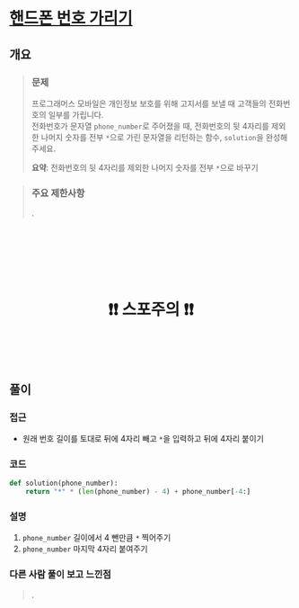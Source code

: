 # [핸드폰 번호 가리기](https://school.programmers.co.kr/learn/courses/30/lessons/12948)

## 개요
> ### 문제
> 프로그래머스 모바일은 개인정보 보호를 위해 고지서를 보낼 때 고객들의 전화번호의 일부를 가립니다.  
> 전화번호가 문자열 `phone_number`로 주어졌을 때, 전화번호의 뒷 4자리를 제외한 나머지 숫자를 전부 `*`으로 가린 문자열을 리턴하는 함수, `solution`을 완성해주세요.
>
> **요약**: 전화번호의 뒷 4자리를 제외한 나머지 숫자를 전부 `*`으로 바꾸기

> ### 주요 제한사항
> .

<h1 align="center"><br><br><br>❗️❗️ 스포주의 ❗️❗️<br><br><br></h1>

## 풀이
### 접근
- 원래 번호 길이를 토대로 뒤에 4자리 빼고 `*`을 입력하고 뒤에 4자리 붙이기

### 코드
```python
def solution(phone_number):
    return "*" * (len(phone_number) - 4) + phone_number[-4:]
```

### 설명
1. `phone_number` 길이에서 4 뺀만큼 `*` 찍어주기
2. `phone_number` 마지막 4자리 붙여주기

### 다른 사람 풀이 보고 느낀점
> .
